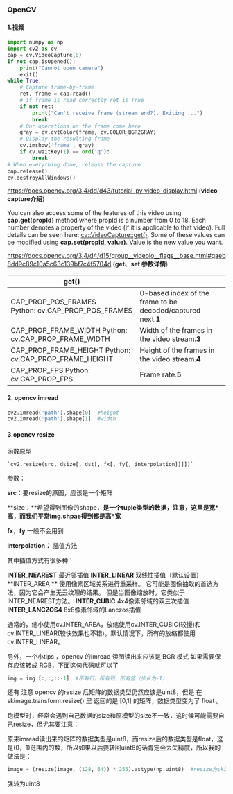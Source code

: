 ### OpenCV

#### 1.视频

```python
import numpy as np
import cv2 as cv
cap = cv.VideoCapture(0)
if not cap.isOpened():
    print("Cannot open camera")
    exit()
while True:
    # Capture frame-by-frame
    ret, frame = cap.read()
    # if frame is read correctly ret is True
    if not ret:
        print("Can't receive frame (stream end?). Exiting ...")
        break
    # Our operations on the frame come here
    gray = cv.cvtColor(frame, cv.COLOR_BGR2GRAY)
    # Display the resulting frame
    cv.imshow('frame', gray)
    if cv.waitKey(1) == ord('q'):
        break
# When everything done, release the capture
cap.release()
cv.destroyAllWindows()
```

 https://docs.opencv.org/3.4/dd/d43/tutorial_py_video_display.html (**video capture介绍**)

 You can also access some of the features of this video using **cap.get(propId)** method where propId is a number from 0 to 18. Each number denotes a property of the video (if it is applicable to that video). Full details can be seen here: [cv::VideoCapture::get()](https://docs.opencv.org/3.4/d8/dfe/classcv_1_1VideoCapture.html#aa6480e6972ef4c00d74814ec841a2939). Some of these values can be modified using **cap.set(propId, value)**. Value is the new value you want. 

 https://docs.opencv.org/3.4/d4/d15/group__videoio__flags__base.html#gaeb8dd9c89c10a5c63c139bf7c4f5704d (**get、set 参数详情**)

| get()                                                   |                                                              |
| ------------------------------------------------------- | ------------------------------------------------------------ |
| CAP_PROP_POS_FRAMES<br />Python: cv.CAP_PROP_POS_FRAMES | 0-based index of the frame to be decoded/captured next.**1** |
| CAP_PROP_FRAME_WIDTH Python: cv.CAP_PROP_FRAME_WIDTH    | Width of the frames in the video stream.**3**                |
| CAP_PROP_FRAME_HEIGHT Python: cv.CAP_PROP_FRAME_HEIGHT  | Height of the frames in the video stream.**4**               |
| CAP_PROP_FPS Python: cv.CAP_PROP_FPS                    | Frame rate.**5**                                             |



#### 2. opencv imread

```python
cv2.imread('path').shape[0]  #height
cv2.imread('path').shape[1]  #width
```

#### 3.opencv resize

函数原型

```
`cv2.resize(src, dsize[, dst[, fx[, fy[, interpolation]]]])`
```

参数：

**src**：要resize的原图，应该是一个矩阵

**size：**希望得到图像的shape，**是一个tuple类型的数据，注意，这里是宽\*高，而我们平常img.shpae得到都是高\*宽**

**fx**，**fy** 一般不会用到

**interpolation：** 插值方法

其中插值方式有很多种：

**INTER_NEAREST**    	最近邻插值
**INTER_LINEAR**   	 双线性插值（默认设置）
**INTER_AREA ** 	 使用像素区域关系进行重采样。 它可能是图像抽取的首选方法，因为它会产生无云纹理的结果。 但是当图像缩放时，它类似于INTER_NEAREST方法。
**INTER_CUBIC**	 4x4像素邻域的双三次插值
**INTER_LANCZOS4**	8x8像素邻域的Lanczos插值

通常的，缩小使用cv.INTER_AREA，放缩使用cv.INTER_CUBIC(较慢)和cv.INTER_LINEAR(较快效果也不错)。默认情况下，所有的放缩都使用cv.INTER_LINEAR。

另外，一个小tips ，opencv 的imread 读图读出来应该是 BGR 模式 如果需要保存应该转成 RGB，下面这句代码就可以了

```python
img = img [:,:,::-1]  #所有行，所有列，所有竖（步长为-1）
```

还有 注意 opencv 的resize 后矩阵的数据类型仍然应该是uint8，但是 在skimage.transform.resize() 里 返回的是 [0,1] 的矩阵，数据类型变为了 float 。

跑模型时，经常会遇到自己数据的size和原模型的size不一致，这时候可能需要自己resize，但尤其要注意：

原来imread读出来的矩阵的数据类型是uint8，而resize后的数据类型是float，这是(0，1)范围内的数，所以如果以后要转回uint8的话肯定会丢失精度，所以我的做法是：

```python
image = (resize(image, (128, 64)) * 255).astype(np.uint8)  #resize为skimage的
```


强转为uint8
